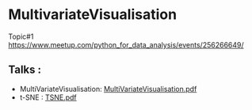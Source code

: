 # MultivariateVisualisation
Topic#1 https://www.meetup.com/python_for_data_analysis/events/256266649/

## Talks :
* MultiVariateVisualisation:  [MultiVariateVisualisation.pdf](https://github.com/SocieteGenevoiseDonnees/MultivariateVisualisation/blob/master/MultiVariateVisualisation.pdf)
* t-SNE : [TSNE.pdf](https://github.com/SocieteGenevoiseDonnees/MultivariateVisualisation/blob/master/TSNE.pdf)
